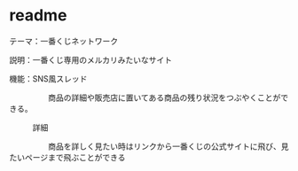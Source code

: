 # readme
テーマ：一番くじネットワーク

説明：一番くじ専用のメルカリみたいなサイト

機能：SNS風スレッド

　　　　　商品の詳細や販売店に置いてある商品の残り状況をつぶやくことができる。

　　　詳細

   　　　　　商品を詳しく見たい時はリンクから一番くじの公式サイトに飛び、見たいページまで飛ぶことができる
      
